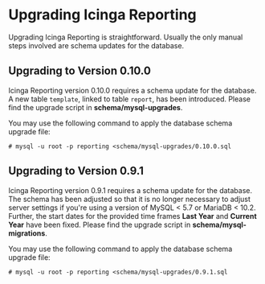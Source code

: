 # Upgrading Icinga Reporting <a id="upgrading"></a>

Upgrading Icinga Reporting is straightforward.
Usually the only manual steps involved are schema updates for the database.

## Upgrading to Version 0.10.0

Icinga Reporting version 0.10.0 requires a schema update for the database.
A new table `template`, linked to table `report`, has been introduced.
Please find the upgrade script in **schema/mysql-upgrades**.

You may use the following command to apply the database schema upgrade file:

```
# mysql -u root -p reporting <schema/mysql-upgrades/0.10.0.sql
```

## Upgrading to Version 0.9.1

Icinga Reporting version 0.9.1 requires a schema update for the database.
The schema has been adjusted so that it is no longer necessary to adjust server settings
if you're using a version of MySQL < 5.7 or MariaDB < 10.2.
Further, the start dates for the provided time frames **Last Year** and **Current Year** have been fixed.
Please find the upgrade script in **schema/mysql-migrations**.

You may use the following command to apply the database schema upgrade file:

```
# mysql -u root -p reporting <schema/mysql-upgrades/0.9.1.sql
```
